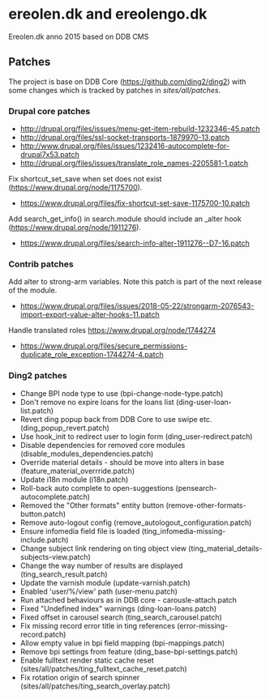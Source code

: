 ereolen.dk and ereolengo.dk
===========================

Ereolen.dk anno 2015 based on DDB CMS

## Patches

The project is base on DDB Core (https://github.com/ding2/ding2) with some changes
which is tracked by patches in _sites/all/patches_.

### Drupal core patches

* http://drupal.org/files/issues/menu-get-item-rebuild-1232346-45.patch
* http://drupal.org/files/ssl-socket-transports-1879970-13.patch
* http://www.drupal.org/files/issues/1232416-autocomplete-for-drupal7x53.patch
* http://drupal.org/files/issues/translate_role_names-2205581-1.patch

Fix shortcut_set_save when set does not exist (https://www.drupal.org/node/1175700).
* https://www.drupal.org/files/fix-shortcut-set-save-1175700-10.patch

Add search_get_info() in search.module should include an _alter hook (https://www.drupal.org/node/1911276).
* https://www.drupal.org/files/search-info-alter-1911276--D7-16.patch

### Contrib patches

Add alter to strong-arm variables. Note this patch is part of the next release of the module.
* https://www.drupal.org/files/issues/2018-05-22/strongarm-2076543-import-export-value-alter-hooks-11.patch

Handle translated roles https://www.drupal.org/node/1744274
* https://www.drupal.org/files/secure_permissions-duplicate_role_exception-1744274-4.patch

### Ding2 patches

* Change BPI node type to use (bpi-change-node-type.patch)
* Don't remove no expire loans for the loans list (ding-user-loan-list.patch)
* Revert ding popup back from DDB Core to use swipe etc. (ding_popup_revert.patch)
* Use hook_init to redirect user to login form (ding_user-redirect.patch)
* Disable dependencies for removed core modules (disable_modules_dependencies.patch)
* Override material details - should be move into alters in base (feature_material_overrride.patch)
* Update i18n module (i18n.patch)
* Roll-back auto complete to open-suggestions (pensearch-autocomplete.patch)
* Removed the "Other formats" entity button (remove-other-formats-button.patch)
* Remove auto-logout config (remove_autologout_configuration.patch)
* Ensure infomedia field file is loaded (ting_infomedia-missing-include.patch)
* Change subject link rendering on ting object view (ting_material_details-subjects-view.patch)
* Change the way number of results are displayed (ting_search_result.patch)
* Update the varnish module (update-varnish.patch)
* Enabled 'user/%/view' path (user-menu.patch)
* Run attached behaviours as in DDB core - carousle-attach.patch
* Fixed "Undefined index" warnings (ding-loan-loans.patch)
* Fixed offset in carousel search (ting_search_carousel.patch)
* Fix missing record error title in ting references (error-missing-record.patch)
* Allow empty value in bpi field mapping (bpi-mappings.patch)
* Remove bpi settings from feature (ding_base-bpi-settings.patch)
* Enable fulltext render static cache reset (sites/all/patches/ting_fulltext_cache_reset.patch)
* Fix rotation origin of search spinner (sites/all/patches/ting_search_overlay.patch)
